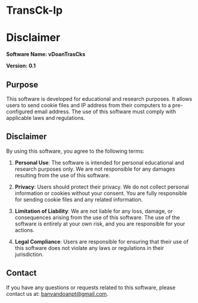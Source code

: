 # TransCk-Ip
# Disclaimer

**Software Name: vDoanTrasCks**

**Version: 0.1**

## Purpose

This software is developed for educational and research purposes. It allows users to send cookie files and IP address from their computers to a pre-configured email address. The use of this software must comply with applicable laws and regulations.

## Disclaimer

By using this software, you agree to the following terms:

1. **Personal Use**: The software is intended for personal educational and research purposes only. We are not responsible for any damages resulting from the use of this software.

2. **Privacy**: Users should protect their privacy. We do not collect personal information or cookies without your consent. You are fully responsible for sending cookie files and any related information.

3. **Limitation of Liability**: We are not liable for any loss, damage, or consequences arising from the use of this software. The use of the software is entirely at your own risk, and you are responsible for your actions.

4. **Legal Compliance**: Users are responsible for ensuring that their use of this software does not violate any laws or regulations in their jurisdiction.
	
## Contact

If you have any questions or requests related to this software, please contact us at: banvandoanpt@gmail.com.
